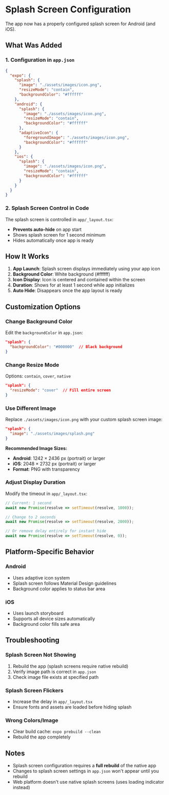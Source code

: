 # Splash Screen Configuration

The app now has a properly configured splash screen for Android (and iOS).

## What Was Added

### 1. Configuration in `app.json`

```json
{
  "expo": {
    "splash": {
      "image": "./assets/images/icon.png",
      "resizeMode": "contain",
      "backgroundColor": "#ffffff"
    },
    "android": {
      "splash": {
        "image": "./assets/images/icon.png",
        "resizeMode": "contain",
        "backgroundColor": "#ffffff"
      },
      "adaptiveIcon": {
        "foregroundImage": "./assets/images/icon.png",
        "backgroundColor": "#ffffff"
      }
    },
    "ios": {
      "splash": {
        "image": "./assets/images/icon.png",
        "resizeMode": "contain",
        "backgroundColor": "#ffffff"
      }
    }
  }
}
```

### 2. Splash Screen Control in Code

The splash screen is controlled in `app/_layout.tsx`:

- **Prevents auto-hide** on app start
- Shows splash screen for 1 second minimum
- Hides automatically once app is ready

## How It Works

1. **App Launch**: Splash screen displays immediately using your app icon
2. **Background Color**: White background (#ffffff)
3. **Icon Display**: Icon is centered and contained within the screen
4. **Duration**: Shows for at least 1 second while app initializes
5. **Auto Hide**: Disappears once the app layout is ready

## Customization Options

### Change Background Color

Edit the `backgroundColor` in `app.json`:

```json
"splash": {
  "backgroundColor": "#000000"  // Black background
}
```

### Change Resize Mode

Options: `contain`, `cover`, `native`

```json
"splash": {
  "resizeMode": "cover"  // Fill entire screen
}
```

### Use Different Image

Replace `./assets/images/icon.png` with your custom splash screen image:

```json
"splash": {
  "image": "./assets/images/splash.png"
}
```

**Recommended Image Sizes:**
- **Android**: 1242 × 2436 px (portrait) or larger
- **iOS**: 2048 × 2732 px (portrait) or larger
- **Format**: PNG with transparency

### Adjust Display Duration

Modify the timeout in `app/_layout.tsx`:

```typescript
// Current: 1 second
await new Promise(resolve => setTimeout(resolve, 1000));

// Change to 2 seconds
await new Promise(resolve => setTimeout(resolve, 2000));

// Or remove delay entirely for instant hide
await new Promise(resolve => setTimeout(resolve, 0));
```

## Platform-Specific Behavior

### Android
- Uses adaptive icon system
- Splash screen follows Material Design guidelines
- Background color applies to status bar area

### iOS
- Uses launch storyboard
- Supports all device sizes automatically
- Background color fills safe area

## Troubleshooting

### Splash Screen Not Showing

1. Rebuild the app (splash screens require native rebuild)
2. Verify image path is correct in `app.json`
3. Check image file exists at specified path

### Splash Screen Flickers

- Increase the delay in `app/_layout.tsx`
- Ensure fonts and assets are loaded before hiding splash

### Wrong Colors/Image

- Clear build cache: `expo prebuild --clean`
- Rebuild the app completely

## Notes

- Splash screen configuration requires a **full rebuild** of the native app
- Changes to splash screen settings in `app.json` won't appear until you rebuild
- Web platform doesn't use native splash screens (uses loading indicator instead)
